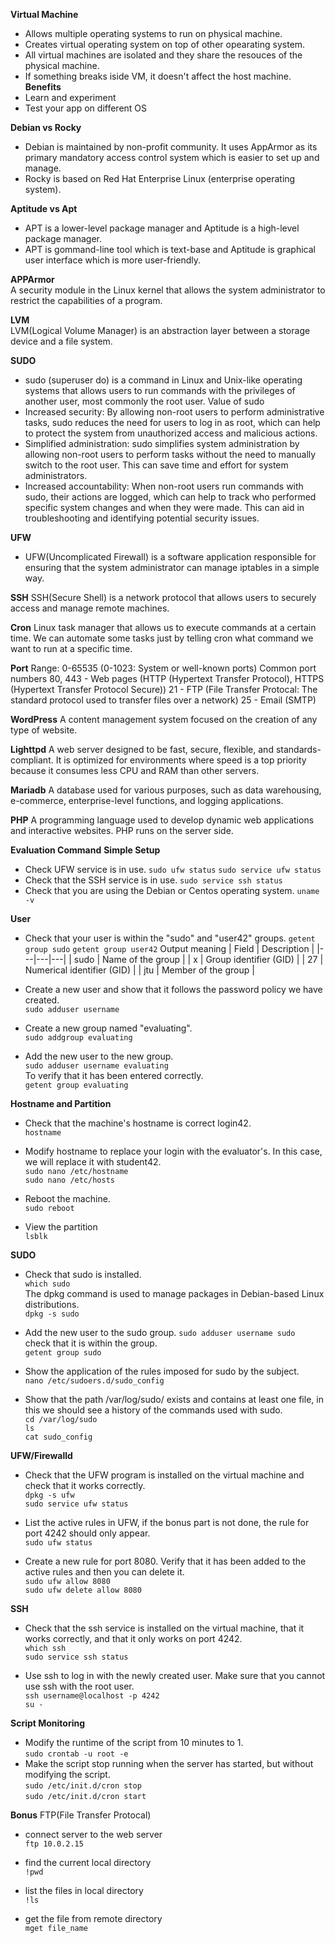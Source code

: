 **Virtual Machine**
* Allows multiple operating systems to run on physical machine.
* Creates virtual operating system on top of other opearating system.
* All virtual machines are isolated and they share the resouces of the physical machine.
* If something breaks iside VM, it doesn't affect the host machine.
**Benefits**
* Learn and experiment
* Test your app on different OS

**Debian vs Rocky**
* Debian is maintained by non-profit community. It uses AppArmor as its primary mandatory access control system which is easier to set up and manage.
* Rocky is based on Red Hat Enterprise Linux (enterprise operating system).

**Aptitude vs Apt**
* APT is a lower-level package manager and Aptitude is a high-level package manager.
* APT is gommand-line tool which is text-base and Aptitude is graphical user interface which is more user-friendly.

**APPArmor**  
A security module in the Linux kernel that allows the system administrator to restrict the capabilities of a program.

**LVM**   
LVM(Logical Volume Manager) is an abstraction layer between a storage device and a file system.   

**SUDO**
* sudo (superuser do) is a command in Linux and Unix-like operating systems that allows users to run commands with the privileges of another user, most commonly the root user.
Value of sudo
* Increased security: By allowing non-root users to perform administrative tasks, sudo reduces the need for users to log in as root, which can help to protect the system from unauthorized access and malicious actions.
* Simplified administration: sudo simplifies system administration by allowing non-root users to perform tasks without the need to manually switch to the root user. This can save time and effort for system administrators.
* Increased accountability: When non-root users run commands with sudo, their actions are logged, which can help to track who performed specific system changes and when they were made. This can aid in troubleshooting and identifying potential security issues.

**UFW**
* UFW(Uncomplicated Firewall) is a software application responsible for ensuring that the system administrator can manage iptables in a simple way.

**SSH**
SSH(Secure Shell) is a network protocol that allows users to securely access and manage remote machines.

**Cron**
Linux task manager that allows us to execute commands at a certain time. We can automate some tasks just by telling cron what command we want to run at a specific time.

**Port**
Range: 0-65535 (0-1023: System or well-known ports)
Common port numbers
80, 443 - Web pages (HTTP (Hypertext Transfer Protocol), HTTPS (Hypertext Transfer Protocol Secure))
21 - FTP (File Transfer Protocal: The standard protocol used to transfer files over a network)
25 - Email (SMTP)

**WordPress**
A content management system focused on the creation of any type of website.

**Lighttpd**
A web server designed to be fast, secure, flexible, and standards-compliant. It is optimized for environments where speed is a top priority because it consumes less CPU and RAM than other servers.

**Mariadb**
A database used for various purposes, such as data warehousing, e-commerce, enterprise-level functions, and logging applications.

**PHP**
A programming language used to develop dynamic web applications and interactive websites. PHP runs on the server side.

**Evaluation Command**
**Simple Setup**
* Check UFW service is in use.
`sudo ufw status`
`sudo service ufw status`
* Check that the SSH service is in use.
`sudo service ssh status`
* Check that you are using the Debian or Centos operating system.
`uname -v`

**User**
* Check that your user is within the "sudo" and "user42" groups.
`getent group sudo`
`getent group user42`
Output meaning
| Field | Description |
|---|---|---|
| sudo | Name of the group |
| x | Group identifier (GID) |
| 27 | Numerical identifier (GID) |
| jtu | Member of the group |

* Create a new user and show that it follows the password policy we have created.  
`sudo adduser username`  

* Create a new group named "evaluating".  
`sudo addgroup evaluating`  

* Add the new user to the new group.  
`sudo adduser username evaluating`  
To verify that it has been entered correctly.  
`getent group evaluating`  

**Hostname and Partition**
* Check that the machine's hostname is correct login42.  
`hostname`  

* Modify hostname to replace your login with the evaluator's. In this case, we will replace it with student42.  
`sudo nano /etc/hostname`  
`sudo nano /etc/hosts`  

* Reboot the machine.  
`sudo reboot`  

* View the partition  
`lsblk`  

**SUDO**
* Check that sudo is installed.  
`which sudo`  
The dpkg command is used to manage packages in Debian-based Linux distributions.  
`dpkg -s sudo`  

* Add the new user to the sudo group.
`sudo adduser username sudo`  
check that it is within the group.  
`getent group sudo`  

* Show the application of the rules imposed for sudo by the subject.  
`nano /etc/sudoers.d/sudo_config`  

* Show that the path /var/log/sudo/ exists and contains at least one file, in this we should see a history of the commands used with sudo.  
`cd /var/log/sudo`  
`ls`  
`cat sudo_config`  

**UFW/Firewalld**
* Check that the UFW program is installed on the virtual machine and check that it works correctly.  
`dpkg -s ufw`  
`sudo service ufw status`  

* List the active rules in UFW, if the bonus part is not done, the rule for port 4242 should only appear.  
`sudo ufw status`  

* Create a new rule for port 8080. Verify that it has been added to the active rules and then you can delete it.  
`sudo ufw allow 8080`  
`sudo ufw delete allow 8080`  

**SSH**
* Check that the ssh service is installed on the virtual machine, that it works correctly, and that it only works on port 4242.  
`which ssh`  
`sudo service ssh status`  

* Use ssh to log in with the newly created user. Make sure that you cannot use ssh with the root user.   
`ssh username@localhost -p 4242`  
`su -`  

**Script Monitoring**
* Modify the runtime of the script from 10 minutes to 1.   
`sudo crontab -u root -e`  
* Make the script stop running when the server has started, but without modifying the script.  
`sudo /etc/init.d/cron stop`  
`sudo /etc/init.d/cron start`  

**Bonus**
FTP(File Transfer Protocal)  
* connect server to the web server  
`ftp 10.0.2.15`

* find the current local directory  
`!pwd`

* list the files in local directory  
`!ls`

* get the file from remote directory  
`mget file_name`
